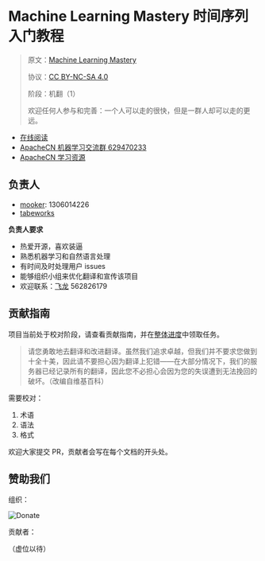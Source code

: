 # Machine Learning Mastery 时间序列入门教程

> 原文：[Machine Learning Mastery](https://machinelearningmastery.com/)
>
> 协议：[CC BY-NC-SA 4.0](http://creativecommons.org/licenses/by-nc-sa/4.0/)
>
> 阶段：机翻（1）
> 
> 欢迎任何人参与和完善：一个人可以走的很快，但是一群人却可以走的更远。

* [在线阅读](http://mlm.apachecn.org)
* [ApacheCN 机器学习交流群 629470233](http://shang.qq.com/wpa/qunwpa?idkey=30e5f1123a79867570f665aa3a483ca404b1c3f77737bc01ec520ed5f078ddef)
* [ApacheCN 学习资源](http://www.apachecn.org/)

## 负责人

* [mooker](https://github.com/ElmaDavies): 1306014226
* [tabeworks](https://github.com/tabeworks)

**负责人要求**

- 热爱开源，喜欢装逼
- 熟悉机器学习和自然语言处理
- 有时间及时处理用户 issues
- 能够组织小组来优化翻译和宣传该项目
- 欢迎联系：[飞龙](https://github.com/wizardforcel) 562826179

## 贡献指南

项目当前处于校对阶段，请查看贡献指南，并在[整体进度](https://github.com/apachecn/ml-mastery-zh/issues/1)中领取任务。

> 请您勇敢地去翻译和改进翻译。虽然我们追求卓越，但我们并不要求您做到十全十美，因此请不要担心因为翻译上犯错——在大部分情况下，我们的服务器已经记录所有的翻译，因此您不必担心会因为您的失误遭到无法挽回的破坏。（改编自维基百科）

需要校对：

1.  术语
2.  语法
3.  格式

欢迎大家提交 PR，贡献者会写在每个文档的开头处。

## 赞助我们

组织：

![Donate](http://data.apachecn.org/img/about/donate.jpg)

贡献者：

（虚位以待）
